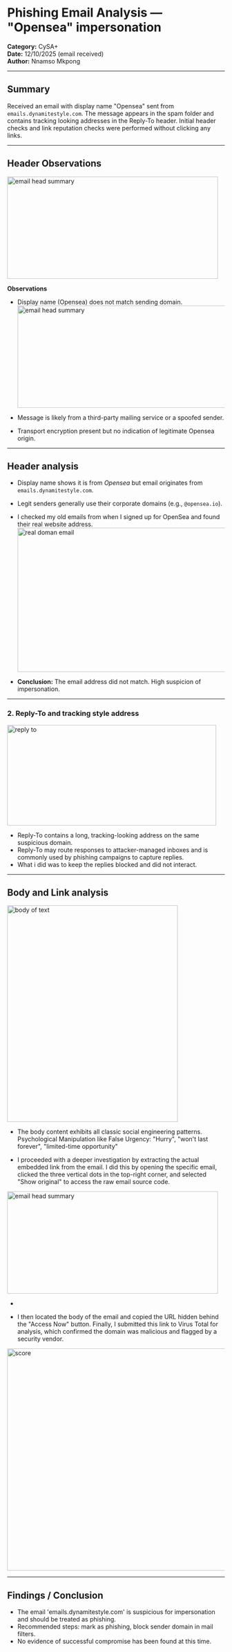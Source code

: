 # Phishing Email Analysis — "Opensea" impersonation
**Category:** CySA+  
**Date:** 12/10/2025 (email received)  
**Author:** Nnamso Mkpong

---

## Summary
Received an email with display name "Opensea" sent from `emails.dynamitestyle.com`. The message appears in the spam folder and contains tracking looking addresses in the Reply-To header. Initial header checks and link reputation checks were performed without clicking any links.

---

## Header Observations
<img width="488" height="237" alt="email head summary" src="https://github.com/user-attachments/assets/296d56aa-dfd4-4cf3-9524-ba7969a12d8a" />

**Observations**
- Display name (Opensea) does not match sending domain.
  <img width="488" height="237" alt="email head summary" src="https://github.com/user-attachments/assets/baa2fc52-0680-42a8-b6a7-236f373b72f9" />

- Message is likely from a third-party mailing service or a spoofed sender.  
- Transport encryption present but no indication of legitimate Opensea origin.

---

## Header analysis
- Display name shows it is from *Opensea* but email originates from `emails.dynamitestyle.com`.
- Legit senders generally use their corporate domains (e.g., `@opensea.io`).
- I checked my old emails from when I signed up for OpenSea and found their real website address.
  <img width="533" height="334" alt="real doman email" src="https://github.com/user-attachments/assets/a5aba76f-73cd-4275-a1d0-0adb552c7160" />

- **Conclusion:** The email address did not match. High suspicion of impersonation.

---
### 2. Reply-To and tracking style address 
<img width="484" height="233" alt="reply to" src="https://github.com/user-attachments/assets/d8f2220b-0977-4dfb-b9ff-1459031c9f7b" />


- Reply-To contains a long, tracking-looking address on the same suspicious domain.  
- Reply-To may route responses to attacker-managed inboxes and is commonly used by phishing campaigns to capture replies.  
- What i did was to keep the replies blocked and did not interact.

---

## Body and Link analysis 
<img width="395" height="502" alt="body of text" src="https://github.com/user-attachments/assets/b4e2d69b-3776-4d4f-bb70-1c78a83e0900" />

- The body content exhibits all classic social engineering patterns. Psychological Manipulation like 
  False Urgency: "Hurry", "won't last forever", "limited-time opportunity"

- I proceeded with a deeper investigation by extracting the actual embedded link from the email. I did this by opening the specific email, clicked the three vertical dots in the top-right corner, and selected "Show original" to access the raw email source code.
<img width="488" height="237" alt="email head summary" src="https://github.com/user-attachments/assets/40c85ead-6db9-466e-a1a3-964daabb3c63" />

-

-   I then located the body of the email and copied the URL hidden behind the "Access Now" button. Finally, I submitted this link to Virus Total for analysis, which confirmed the domain was malicious and flagged by a security vendor.
  <img width="1329" height="515" alt="score" src="https://github.com/user-attachments/assets/0c5f614d-05cf-45f9-9443-e277da7595fd" />



---

## Findings / Conclusion
- The email 'emails.dynamitestyle.com' is suspicious for impersonation and should be treated as phishing.  
- Recommended steps: mark as phishing, block sender domain in mail filters.
- No evidence of successful compromise has been found at this time.




